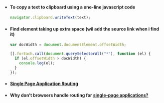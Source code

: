 - #### To copy a text to clipboard using a one-line javascript code

  ```js
  navigator.clipboard.writeText(text);
  ```

- #### Find element taking up extra space (wil add the source link when i find it)

  ```js
  var docWidth = document.documentElement.offsetWidth;

  [].forEach.call(document.querySelectorAll("*"), function (el) {
    if (el.offsetWidth > docWidth) {
      console.log(el);
    }
  });
  ```

- #### [Single Page Application Routing](https://stackoverflow.com/questions/52578247/single-page-application-routing)

- #### Why don’t browsers handle routing for [single-page applications?](https://medium.com/@george.norberg/understanding-single-page-application-routing-without-a-library-or-framework-ac781b649995)
